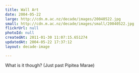 ```yaml
---
title: Wall Art
date: 2004-05-22
large: http://cdn.m.ac.nz/decade/images/20040522.jpg
small: http://cdn.m.ac.nz/decade/images/small/20040522.jpg
flickrUrl: null
photoId: null
createdAt: 2011-01-30 11:07:15.651274
updatedAt: 2004-05-22 17:37:12
layout: decade-image

---
```

What is it though? (Just past Pipitea Marae)
